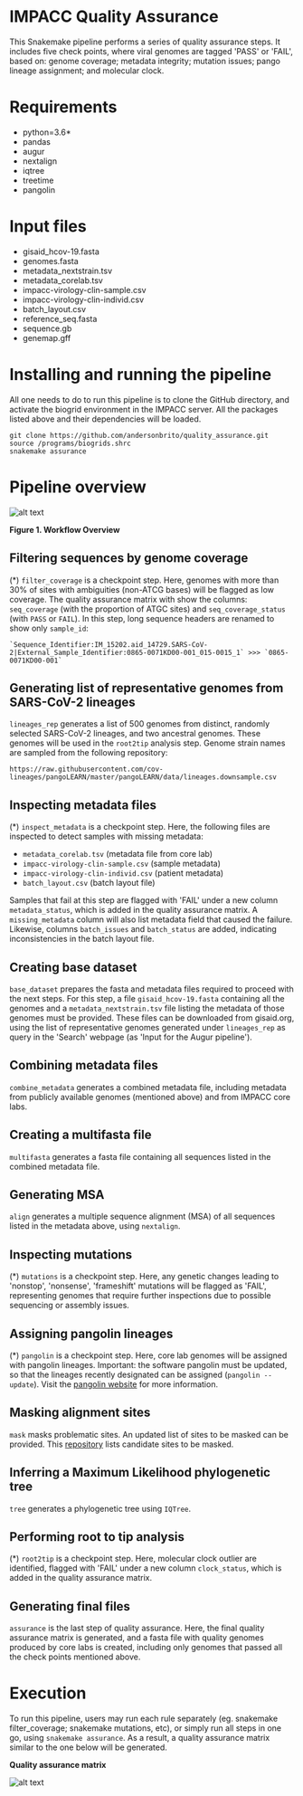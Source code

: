 # IMPACC Quality Assurance

This Snakemake pipeline performs a series of quality assurance steps. It includes five check points, where viral genomes are tagged 'PASS' or 'FAIL', based on: genome coverage; metadata integrity; mutation issues; pango lineage assignment; and molecular clock.

# Requirements

* python=3.6*
* pandas
* augur
* nextalign
* iqtree
* treetime
* pangolin


# Input files

* gisaid_hcov-19.fasta
* genomes.fasta
* metadata_nextstrain.tsv
* metadata_corelab.tsv
* impacc-virology-clin-sample.csv
* impacc-virology-clin-individ.csv
* batch_layout.csv
* reference_seq.fasta
* sequence.gb
* genemap.gff


# Installing and running the pipeline

All one needs to do to run this pipeline is to clone the GitHub directory, and activate the biogrid environment in the IMPACC server. All the packages listed above and their dependencies will be loaded.

```
git clone https://github.com/andersonbrito/quality_assurance.git
source /programs/biogrids.shrc
snakemake assurance
```


# Pipeline overview

![alt text](https://raw.githubusercontent.com/andersonbrito/quality_assurance/master/workflow.svg "Steps of quality assurance")

__Figure 1. Workflow Overview__ 


## Filtering sequences by genome coverage

(*) `filter_coverage` is a checkpoint step. Here, genomes with more than 30% of sites with ambiguities (non-ATCG bases) will be flagged as low coverage. The quality assurance matrix with show the columns: `seq_coverage` (with the proportion of ATGC sites) and `seq_coverage_status` (with `PASS` or `FAIL`). In this step, long sequence headers are renamed to show only `sample_id`:

	`Sequence_Identifier:IM_15202.aid_14729.SARS-CoV-2|External_Sample_Identifier:0865-0071KD00-001_015-0015_1` >>> `0865-0071KD00-001`


## Generating list of representative genomes from SARS-CoV-2 lineages

`lineages_rep` generates a list of 500 genomes from distinct, randomly selected SARS-CoV-2 lineages, and two ancestral genomes. These genomes will be used in the `root2tip` analysis step. Genome strain names are sampled from the following repository:

	https://raw.githubusercontent.com/cov-lineages/pangoLEARN/master/pangoLEARN/data/lineages.downsample.csv


## Inspecting metadata files

(*) `inspect_metadata` is a checkpoint step. Here, the following files are inspected to detect samples with missing metadata:

- `metadata_corelab.tsv` (metadata file from core lab)
- `impacc-virology-clin-sample.csv` (sample metadata)
- `impacc-virology-clin-individ.csv` (patient metadata)
- `batch_layout.csv` (batch layout file)

Samples that fail at this step are flagged with 'FAIL' under a new column `metadata_status`, which is added in the quality assurance matrix. A `missing_metadata` column will also list metadata field that caused the failure. Likewise, columns `batch_issues` and `batch_status` are added, indicating inconsistencies in the batch layout file.


## Creating base dataset

`base_dataset` prepares the fasta and metadata files required to proceed with the next steps. For this step, a file `gisaid_hcov-19.fasta` containing all the genomes and a `metadata_nextstrain.tsv` file listing the metadata of those genomes must be provided. These files can be downloaded from gisaid.org, using the list of representative genomes generated under `lineages_rep` as query in the 'Search' webpage (as 'Input for the Augur pipeline').


## Combining metadata files

`combine_metadata` generates a combined metadata file, including metadata from publicly available genomes (mentioned above) and from IMPACC core labs.


## Creating a multifasta file

`multifasta` generates a fasta file containing all sequences listed in the combined metadata file.


## Generating MSA

`align` generates a multiple sequence alignment (MSA) of all sequences listed in the metadata above, using `nextalign`.


## Inspecting mutations

(*) `mutations` is a checkpoint step. Here, any genetic changes leading to 'nonstop', 'nonsense', 'frameshift' mutations will be flagged as 'FAIL', representing genomes that require further inspections due to possible sequencing or assembly issues.


## Assigning pangolin lineages

(*) `pangolin` is a checkpoint step. Here, core lab genomes will be assigned with pangolin lineages. Important: the software pangolin must be updated, so that the lineages recently designated can be assigned (`pangolin --update`). Visit the [pangolin website](https://cov-lineages.org/resources/pangolin/updating.html) for more information.

## Masking alignment sites

`mask` masks problematic sites. An updated list of sites to be masked can be provided. This [repository](https://github.com/W-L/ProblematicSites_SARS-CoV2) lists candidate sites to be masked.

## Inferring a Maximum Likelihood phylogenetic tree

`tree` generates a phylogenetic tree using `IQTree`.

## Performing root to tip analysis

(*) `root2tip` is a checkpoint step. Here, molecular clock outlier are identified, flagged with 'FAIL' under a new column `clock_status`, which is added in the quality assurance matrix.


## Generating final files


`assurance` is the last step of quality assurance. Here, the final quality assurance matrix is generated, and a fasta file with quality genomes produced by core labs is created, including only genomes that passed all the check points mentioned above.


# Execution

To run this pipeline, users may run each rule separately (eg. snakemake filter_coverage; snakemake mutations, etc), or simply run all steps in one go, using `snakemake assurance`. As a result, a quality assurance matrix similar to the one below will be generated.

**Quality assurance matrix**

![alt text](https://raw.githubusercontent.com/andersonbrito/quality_assurance/master/workflow.svg "Quality assurance matrix")

